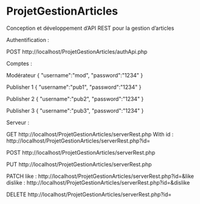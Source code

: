 # ProjetGestionArticles
 Conception et développement d’API REST pour la gestion d’articles

Authentification :

POST
http://localhost/ProjetGestionArticles/authApi.php

Comptes :

Modérateur
{
    "username":"mod",
    "password":"1234"
}

Publisher 1
{
    "username":"pub1",
    "password":"1234"
}

Publisher 2
{
    "username":"pub2",
    "password":"1234"
}

Publisher 3
{
    "username":"pub3",
    "password":"1234"
}


Serveur : 

GET
http://localhost/ProjetGestionArticles/serverRest.php
With id :
http://localhost/ProjetGestionArticles/serverRest.php?id=

POST
http://localhost/ProjetGestionArticles/serverRest.php

PUT
http://localhost/ProjetGestionArticles/serverRest.php

PATCH
like :
http://localhost/ProjetGestionArticles/serverRest.php?id=&like
dislike :
http://localhost/ProjetGestionArticles/serverRest.php?id=&dislike

DELETE
http://localhost/ProjetGestionArticles/serverRest.php?id=
